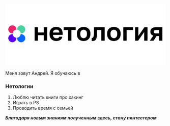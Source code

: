 ![Нетология](img/Нетология.png)

Меня зовут Андрей.
Я обучаюсь в
### Нетологии

1. Люблю читать книги про хакинг
2. Играть в PS
3. Проводить время с семьей
   
**_Благодаря новым знаниям полученным здесь, стану пинтестером_** 